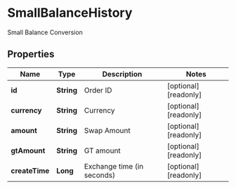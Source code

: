 
# SmallBalanceHistory

Small Balance Conversion

## Properties

Name | Type | Description | Notes
------------ | ------------- | ------------- | -------------
**id** | **String** | Order ID |  [optional] [readonly]
**currency** | **String** | Currency |  [optional] [readonly]
**amount** | **String** | Swap Amount |  [optional] [readonly]
**gtAmount** | **String** | GT amount |  [optional] [readonly]
**createTime** | **Long** | Exchange time (in seconds) |  [optional] [readonly]

